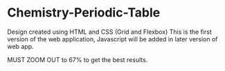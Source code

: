 # Chemistry-Periodic-Table

Design created using HTML and CSS (Grid and Flexbox)
This is the first version of the web application, Javascript will be added in later version of web app.

MUST ZOOM OUT to 67% to get the best results.
